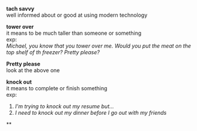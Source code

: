 **tach savvy**  
well informed about or good at using modern technology  
  
**tower over**  
it means to be much taller than someone or something  
exp:  
*Michael, you know that you tower over me. Would you put the meat on the top shelf of th freezer? Pretty please?*  
  
**Pretty please**  
look at the above one    
  
**knock out**  
it means to complete or finish something  
exp:  
1. *I'm trying to knock out my resume but...*    
2. *I need to knock out my dinner before I go out with my friends*  
  
**

  
